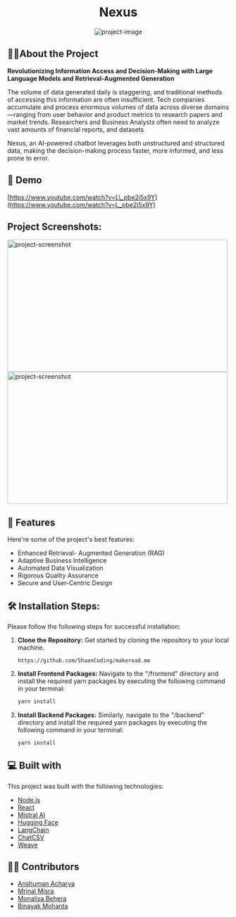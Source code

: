<h1 align="center" id="title">Nexus</h1>

<p align="center"><img src="https://github.com/user-attachments/assets/bacc3753-43ee-43df-bfe7-455f90600b4b" alt="project-image"></p>

<h2>🧑‍💻About the Project</h2>
<b id="description">Revolutionizing Information Access and Decision-Making with Large Language Models and Retrieval-Augmented Generation</b><br>

<p id="description">The volume of data generated daily is staggering, and traditional methods of accessing this information are often insufficient. Tech companies accumulate and process enormous volumes of data across diverse domains—ranging from user behavior and product metrics to research papers and market trends. Researchers and Business Analysts often need to analyze vast amounts of financial reports, and datasets</p>
<p id="description">Nexus, an AI-powered chatbot leverages both unstructured and structured data, making the decision-making process faster, more informed, and less prone to error.</p>

<h2>🚀 Demo</h2>

[https://www.youtube.com/watch?v=L\_pbe2i5x9Y](https://www.youtube.com/watch?v=L_pbe2i5x9Y)


<h2>Project Screenshots:</h2>

<img src="https://github.com/user-attachments/assets/06409a9e-5e2b-445e-bc57-3217f10840fb" alt="project-screenshot" width="500" height="300/">

<img src="https://github.com/user-attachments/assets/d148f803-8941-4fa6-b2c6-1d554cfac6da" alt="project-screenshot" width="500" height="300/">

  
  
<h2>🧐 Features</h2>

Here're some of the project's best features:

*   Enhanced Retrieval- Augmented Generation (RAG)
*   Adaptive Business Intelligence
*   Automated Data Visualization
*   Rigorous Quality Assurance
*   Secure and User-Centric Design

<h2>🛠️ Installation Steps:</h2>

Please follow the following steps for successful installation:

1. **Clone the Repository:** Get started by cloning the repository to your local machine.

   ```
   https://github.com/ShaanCoding/makeread.me
   ```

2. **Install Frontend Packages:** Navigate to the &quot;/frontend&quot; directory and install the required yarn packages by executing the following command in your terminal:

   ```sh
   yarn install
   ```

3. **Install Backend Packages:** Similarly, navigate to the &quot;/backend&quot; directory and install the required yarn packages by executing the following command in your terminal:

   ```sh
   yarn install
   ```


  
  
<h2>💻 Built with</h2>

This project was built with the following technologies:

* [Node.js](https://nodejs.org/en)
* [React](https://react.dev/)
* [Mistral AI](https://mistral.ai/)
* [Hugging Face](https://huggingface.co/)
* [LangChain](https://www.langchain.com/)
* [ChatCSV](https://www.chatcsv.co/)
* [Weave](https://weave-docs.wandb.ai/)

<h2>🧑‍💻 Contributors</h2>


- [Anshuman Acharya](https://github.com/anshhu-man)
- [Mrinal Misra](https://github.com/misramrinal)
- [Monalisa Behera](https://github.com/monalisa22)
- [Binayak Mohanta](https://github.com/Binayak17)


